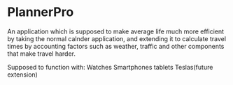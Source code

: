# PlannerPro

An application which is supposed to make average life much more efficient by taking the normal calnder application, and extending it to calculate travel times by accounting factors such as weather, traffic and other components that make travel harder. 

Supposed to function with:
Watches
Smartphones
tablets
Teslas(future extension)
